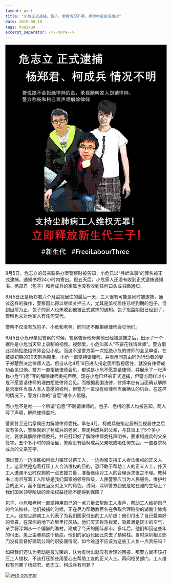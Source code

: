 ```yaml
---
layout: post
title: "小危正式逮捕，包子、老柯情况不明，律师申请会见遭拒"
date: 2019-08-10
tags: kuaixun
excerpt_separator: <!--more-->
---
```


<div style="text-align:center"><img src="/images/xsd4.png"></div>

8月5日，危志立的母亲联系办案警察时被告知，小危已以“寻衅滋事”的罪名被正式逮捕，通知书将24小时内寄出。但五天后，小危家人还没有收到正式逮捕通知书。杨郑君（包子）和柯成兵的家属也没有收到任何口头或书面通知。

8月5日正是杨郑君六个月监视居住的最后一天，三人很有可能是同时被逮捕，通过这样的操作，警察因此得以继续关押三人，尤其是监视居住已经到期的包子。但到目前为止，包子的家人也未收到他被正式逮捕的通知。包子指监期限已经到了，警察也未对他家人有任何交代。

警察不仅没有放包子、小危和老柯，同时还不断拒绝律师会见他们。

8月5日小危母亲见警察的时候，警察告诉他母亲他已经被逮捕之后，出示了一个据称是小危当天早上录制的视频。视频里，小危叫家人“不要花钱请律师”。警方借此视频拒绝给律师会见小危。而这不是警方第一次拒绝小危的律师的会见申请。在被抓初期的30天刑拘期里，小危一直坚持请律师，并表示同意由同为行动者的妻子郑楚然决定律师人选。但自从他4月19日进入指定居所监视居住，就没有律师成功会见过他。警方一直拒绝律师会见，都说是小危不愿意请律师，并展示了一张声称小危“自愿”写的解除律师委托声明。现在小危已经被正式逮捕，但警方同样以小危不愿意请律师的理由拒绝律师会见。而根据我国法律，律师本应有当面确认解除是否案件当事人本人意愿的权利，但警方一直没有给律师当面确认的机会。在这样的情况下，警方口称的“自愿”难令人信服。

而小危不是唯一一个所谓“自愿”不聘请律师的。包子、老柯的家人均被告知，两人写了声明，解除律师委托。

警察甚至还给家属压力解除律师委托。早在4月，柯成兵被指定居所监视居住之后没有多久，警察就到了柯成兵的老家，带走柯成兵的父亲，与其谈上了5个多小时，要求其解除律师委托，并已打印好了解除律师委托声明书，要求柯成兵的父亲签字。五个多小时的谈话里，警察没有给柯成兵父亲吃或喝任何东西，一直要求柯成兵的父亲签字。

深圳警方一边演练如何武力镇压讨薪工人，一边拘留支持工人合法维权的正义人士。这显然是抱着打压工人合法维权的目的，恐吓敢于帮助工人的正义人士，扑灭工人遭遇不公时仅剩的一点支援力量，准备继续对工人的合理诉求置之不理。教科书上尚且写着工人阶级是我们国家的领导阶级，人民警察应当为人民服务，维护社会的正义，而不是充当反对正义的角色。试问，深圳警方到底是站在谁的立场上？我们国家领导阶级的合法权益还能不能得到保障？

包子、小危和老柯一直坚持用自己的一点力量去帮助工人发声，帮助工人维护自己的合法权益。他们被捕的时候，正在尽力帮助数百名在争取合理赔偿的湖南尘肺病工人。这些尘肺病工人代表了为我们国家付出的工人阶级：他们付出了自己最美好的青春，在深圳的地下岩层里打风钻。他们天天挨热挨累，吸着满是灰尘的空气，亲手将深圳从一个偏僻的渔村，建成了今天的国际都市。多年后，他们却因这些年的付出，患上尘肺病这个绝症。他们的家庭也因此失去了顶梁柱。当时深圳相关部门没有监督好建筑公司的职安康情况，如今难道不应该为这些工人负一点责任吗？

如果我们还认为劳动是最光荣的，认为有付出就应有合理的回报，那警方就不该打压工人维权，不该打压那些用爱心去帮助工友的正义人士。再问相关部门，工人维权有何罪？杨郑君、危志立、柯成兵有何罪？



<div id="sfcz84z21an4xp59swfl2xncdl5lgzc9ku6"></div>
<script type="text/javascript" src="https://counter7.wheredoyoucomefrom.ovh/private/counter.js?c=z84z21an4xp59swfl2xncdl5lgzc9ku6&down=async" async></script>
<noscript><a href="https://www.freecounterstat.com" title="web counter"><img src="https://counter7.wheredoyoucomefrom.ovh/private/freecounterstat.php?c=z84z21an4xp59swfl2xncdl5lgzc9ku6" border="0" title="web counter" alt="web counter"></a></noscript>

